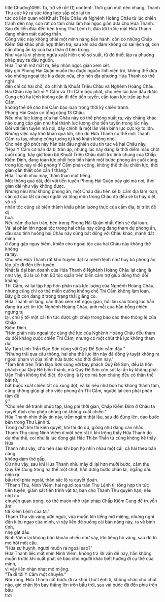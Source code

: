 title:Chương1099: Ta, trở về rồi! (1)
content:
Thời gian một nén nhang, Thanh Thu cực kỳ ra sức tổng hợp sắp xếp lại tin<br>tức có liên quan với Khuất Triệu Châu và Nghênh Hoàng Châu từ lúc chiến<br>tranh đến nay, còn rất có tâm chia làm hai ngọc giản đưa cho Hứa Thanh.<br>Sau đó liền đưa đến bên trong Thư Lệnh ti, đưa tới trước mặt Hứa Thanh<br>đang nhắm mắt dưỡng thần.<br>Công việc này không phải một mình nàng tiến hành, còn có những Chấp<br>Kiếm Giả khác phối hợp thẩm tra, sau khi bảo đảm không có sai lệch gì, còn<br>cần đóng ấn ký của bản thân ở bên trong.<br>Như vậy là vì phòng ngừa xuất hiện chỗ sơ suất, từ đó thiết lập ra phương<br>pháp truy ra đầu nguồn.<br>Hứa Thanh mở mắt ra, tiếp nhận ngọc giản xem xét.<br>Bây giờ Phong Hải Quận muốn thu được nguồn lính viện trợ, không thể dựa<br>vào những ngoại tộc kia được nữa, cho nên địa phương Hứa Thanh có thể nghĩ<br>đến chỉ có hai chỗ, đó chính là Khuất Triệu Châu và Nghênh Hoàng Châu.<br>Hai Châu này bởi vì Y Cấm và Thi Cấm bộc phát, cho nên lúc ban đầu được<br>Cung chủ hạ lệnh không cần đi đến tiền tuyến, cần toàn lực trấn áp hai Cấm,<br>không thể để cho hai Cấm bạo loạn trong thời kỳ chiến tranh.<br>Phong Hải Quận có tổng cộng 13 Châu.<br>Nếu như lực lượng của hai Châu này có thể phóng xuất ra, vậy chẳng khác<br>nào cung cấp gần như hai thành lực lượng cho tiền tuyến trong lúc này.<br>Đối với tiền tuyến mà nói, đây chính là một lần viện binh lực cực kỳ to lớn.<br>Nhưng việc này khó khăn quá lớn, cho dù Hứa Thanh có thể mời Thanh<br>Cầm ra tay, nhưng cũng tương tự khó khăn không nhỏ.<br>Cho nên giờ phút này hắn bắt đầu nghiên cứu tin tức về hai Châu này.<br>"Họa Y Cấm cơ bản đã bị trấn áp, nhưng lúc này đang là thời điểm mấu chốt<br>cuối cùng, bây giờ toàn bộ Khuất Triệu Châu dưới trù tính chung của Chấp<br>Kiếm Đình, đang toàn lực phối hợp tiến hành một bước phong ấn cuối cùng,<br>trong lúc này vì đề phòng Y Cấm phản công, không thể thiếu chiến lực, thời<br>gian cần thiết còn cần 1 tháng."<br>Hứa Thanh nhíu mày, thầm than một tiếng.<br>Một tháng quá dài, đối với tiền tuyến Phong Hải Quận bây giờ mà nói, thời<br>gian dài như vậy không được.<br>Nhưng nếu như không phong ấn, một Châu đầu tiên sẽ bị cấm địa làm loạn,<br>căn cơ của tất cả mọi người và tông môn trong Châu đó đều sẽ bị hủy diệt, vô số<br>nhân tộc cũng sẽ biến thành khẩu phần lương thực của cấm địa, bị triệt để dị<br>hoá.<br>Nếu cấm địa lan tràn, bên trong Phong Hải Quận nhất định sẽ đại loạn.<br>Vả lại phần lớn ngoại tộc trong hai châu này cũng đang tham dự phong ấn,<br>dẫu sao tình huống hai Châu này cũng bất đồng với Châu khác, mảnh đất mình<br>ở đang gặp nguy hiểm, khiến cho ngoại tộc của hai Châu này không thể không<br>ra tay.<br>Cho nên Hứa Thanh rất khó truyền đạt ra mệnh lệnh như hủy bỏ phong ấn,<br>lập tức đi đến tiền tuyến.<br>Nhất là đại bản doanh của Hứa Thanh ở Nghênh Hoàng Châu lại càng là<br>như vậy, dù là có hơn 90 tộc quần trên biển cấm trợ giúp đồng thời đối kháng<br>Thi Cấm, vả lại tập hợp hơn phân nửa lực lượng của Nghênh Hoàng Châu,<br>nhưng cũng chỉ có thể miễn cưỡng khống chế Thi Cấm không làm loạn.<br>Bây giờ còn đang ở trong trạng thái giằng co.<br>Hứa Thanh im lặng, cẩn thận xem xét ngọc giản, hồi lâu sau trong lúc hắn<br>đang tra xét tin tức Nghênh Hoàng Châu, ánh mắt của hắn bỗng nhiên ngưng tụ<br>lại, chú ý tới một cái tin tức được ghi chép trong báo cáo theo thông lệ của Chấp<br>Kiếm Đình.<br>"Hơn phân nửa ngoại tộc cùng thế lực của Nghênh Hoàng Châu đều tham<br>dự đối kháng cuộc chiến Thi Cấm, nhưng có một chút thế lực không tham dự,<br>lấy Tam Linh Trấn Đạo Sơn cùng với Quỷ Đế Sơn cầm đầu."<br>"Nhưng trải qua câu thông, hai phe thế lực lớn này đã đồng ý tuyệt không ra<br>ngoài phạm vi của mình nửa bước vào thời điểm này."<br>"Tam linh trên Trấn Đạo Sơn cùng với bảy phách Quỷ Đế Sơn, đều là hồn<br>phách của Quỷ Đế biến thành, mà Quỷ Đế Sơn còn sót lại ấn ký không phải<br>Uẩn Thần không thể diệt, đó cũng là lý do mà bọn chúng đều có thân thể bất tử,<br>bắt buộc xuất chiến tất có xung đột, vả lại nếu như bọn họ không thành tâm,<br>cũng không giúp gì cho việc phong ấn Thi Cấm, ngược lại còn phải phân tâm để<br>ý."<br>"Cho nên để tránh phức tạp, lãng phí thời gian, Chấp Kiếm Đình ở Châu ta<br>quyết định cho phép chúng nó không xuất chiến."<br>Hứa Thanh nhìn thấy tin này, trầm ngâm thật lâu, sau đó đứng lên, dạo bước<br>bên trong Thư Lệnh ti.<br>Trong mắt khi thì kiên quyết, khi thì do dự, giống như đang cân nhắc.<br>Thanh Thu cùng Ninh Viêm ở một bên rất ít khi trông thấy Hứa Thanh do<br>dự như thế, coi như là lúc đóng giả Hắc Thiên Thần tử cũng không hề thấy Hứa<br>Thanh như vậy, cho nên sau khi bọn họ nhìn nhau một cái, cả hai theo bản năng<br>không dám thở gấp.<br>Cứ như vậy, sau khi Hứa Thanh nhíu mày đi lại hơn mười bước, cảm thụ<br>Quỷ Đế Cung trong hạ thể một chút, hắn dừng bước chân lại, ngẩng đầu nhìn ra<br>bầu trời phía ngoài, thần sắc lộ ra quyết đoán.<br>"Thanh Thu, Ninh Viêm, hai ngươi tọa trấn Thư Lệnh ti, tổng hợp tin tức<br>tiền tuyến, giám sát tiến trình vật tư, ban cho Thanh Thu quyền hạn, nếu như có<br>chuyện quan trọng, có thể mượn nhờ trận pháp Chấp Kiếm Cung để truyền âm<br>tới Kiếm Lệnh của ta."<br>Thanh Thu vội vàng ưỡn ngực, vừa muốn lớn tiếng mở miệng, nhưng nghĩ<br>đến kiêu ngạo của mình, vì vậy liền đè xuống cái bản năng này, ra vẻ bình tĩnh,<br>nhẹ gật đầu.<br>Ninh Viêm lại không băn khoăn nhiều như vậy, lớn tiếng hô vâng, sau đó tò<br>mò hỏi một câu.<br>"Hứa sư huynh, ngươi muốn ra ngoài sao?"<br>Hứa Thanh liếc mắt nhìn Ninh Viêm, không trả lời vấn đề này, hắn không<br>muốn trước khi xuất phát sẽ báo cho người khác biết hướng đi cụ thể của mình,<br>vì vậy liền nhàn nhạt mở miệng.<br>"Ta đi tới Y Cấm một chuyến."<br>Nói xong, Hứa Thanh cất bước đi ra khỏi Thư Lệnh ti, không chần chờ chút<br>nào, giơ chân lên bay thẳng lên trên bầu trời, sau vài bước đã đến phía trên bầu<br>trời